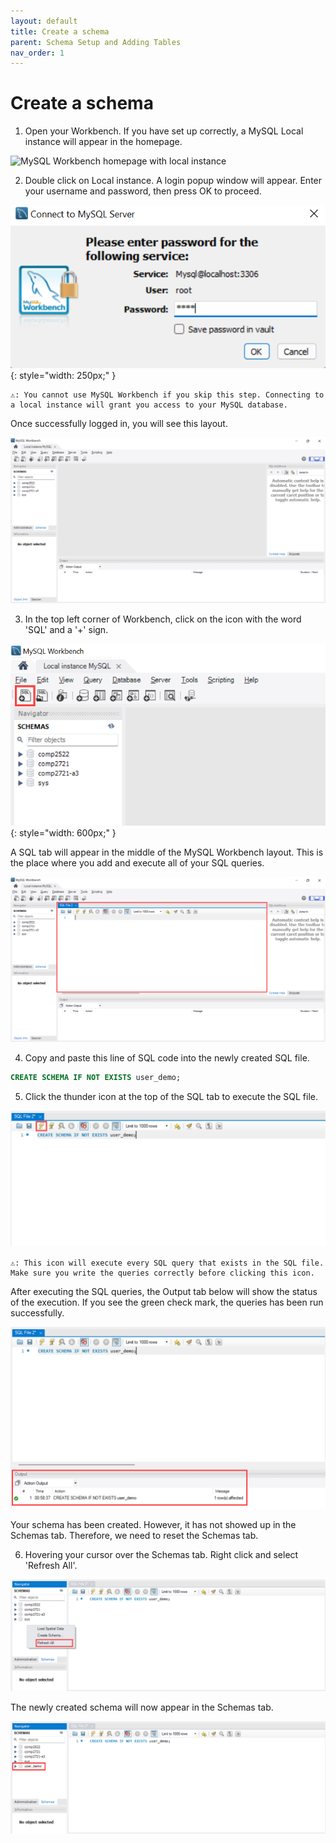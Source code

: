 ```yaml
---
layout: default
title: Create a schema
parent: Schema Setup and Adding Tables
nav_order: 1
---
```


# Create a schema

1. Open your Workbench. If you have set up correctly, a MySQL Local instance will appear in the homepage.

![MySQL Workbench homepage with local instance](https://github.com/dvalle22/Mel-Danilo-Cody/blob/gh-pages/assets/images/local-instance-highlighted.png?raw=true)

2. Double click on Local instance. A login popup window will appear. Enter your username and password, then press OK to proceed.

![MySQL Workbench login](https://github.com/dvalle22/Mel-Danilo-Cody/blob/gh-pages/assets/images/login.png?raw=true)
{: style="width: 250px;" }

    ⚠️: You cannot use MySQL Workbench if you skip this step. Connecting to a local instance will grant you access to your MySQL database.

Once successfully logged in, you will see this layout.

![MySQL Workbench login successfully](https://github.com/dvalle22/Mel-Danilo-Cody/blob/gh-pages/assets/images/workbench-layout-no-annotation.png?raw=true)

3. In the top left corner of Workbench, click on the icon with the word 'SQL' and a '+' sign.

![MySQL Workbench add new query button](https://github.com/dvalle22/Mel-Danilo-Cody/blob/gh-pages/assets/images/open-new-query-tab.png?raw=true)
{: style="width: 600px;" }

A SQL tab will appear in the middle of the MySQL Workbench layout. This is the place where you add and execute all of your SQL queries.

![MySQL Workbench new query](https://github.com/dvalle22/Mel-Danilo-Cody/blob/gh-pages/assets/images/new-query-tab.png?raw=true)

4. Copy and paste this line of SQL code into the newly created SQL file.

 ```sql
 CREATE SCHEMA IF NOT EXISTS user_demo;
 ```

5. Click the thunder icon at the top of the SQL tab to execute the SQL file.

![MySQL Workbench run query button](https://github.com/dvalle22/Mel-Danilo-Cody/blob/gh-pages/assets/images/execute-query-button.png?raw=true)

    ⚠️: This icon will execute every SQL query that exists in the SQL file. Make sure you write the queries correctly before clicking this icon.

After executing the SQL queries, the Output tab below will show the status of the execution. If you see the green check mark, the queries has been run successfully.

![MySQL Workbench run query result](https://github.com/dvalle22/Mel-Danilo-Cody/blob/gh-pages/assets/images/execute-query-result.png?raw=true)

Your schema has been created. However, it has not showed up in the Schemas tab. Therefore, we need to reset the Schemas tab.

6. Hovering your cursor over the Schemas tab. Right click and select 'Refresh All'.

![MySQL Workbench update schema](https://github.com/dvalle22/Mel-Danilo-Cody/blob/gh-pages/assets/images/update-schema.png?raw=true)

The newly created schema will now appear in the Schemas tab.

![MySQL Workbench show new schema](https://github.com/dvalle22/Mel-Danilo-Cody/blob/gh-pages/assets/images/update-schema-show-up.png?raw=true)